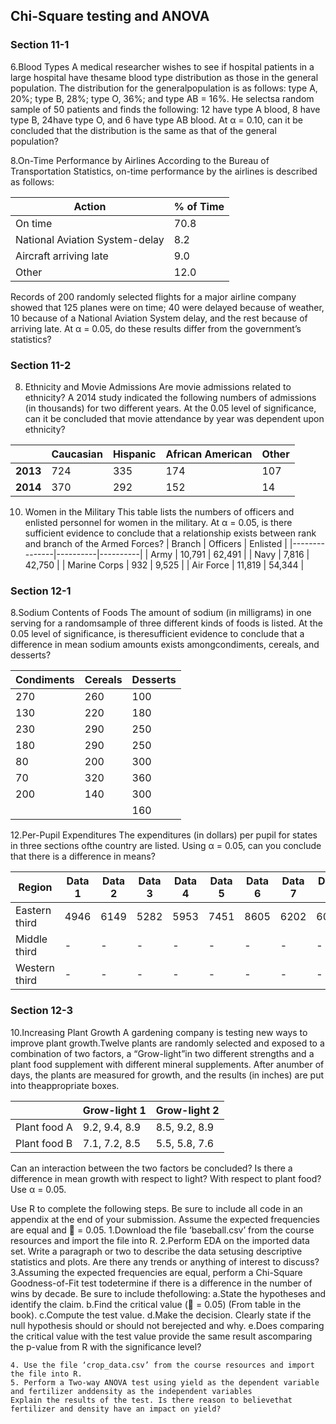 ## Chi-Square testing and ANOVA

### Section 11-1

6.Blood Types A medical researcher wishes to see if hospital patients in a large hospital have thesame blood type distribution as those in the general population. The distribution for the generalpopulation is as follows: type A, 20%; type B, 28%; type O, 36%; and type AB = 16%. He selectsa random sample of 50 patients and finds the following: 12 have type A blood, 8 have type B, 24have type O, and 6 have type AB blood.
At α = 0.10, can it be concluded that the distribution is the same as that of the general population?

8.On-Time Performance by Airlines According to the Bureau of Transportation Statistics, on-time performance by the airlines is described as follows:
 
| Action                        | % of Time |
|-------------------------------|-----------|
| On time                       | 70.8      |
| National Aviation System-delay| 8.2       |
| Aircraft arriving late        | 9.0       |
| Other                         | 12.0      |

Records of 200 randomly selected flights for a major airline company showed that 125 planes
were on time; 40 were delayed because of weather, 10 because of a National Aviation System
delay, and the rest because of arriving late. At α = 0.05, do these results differ from the
government’s statistics?

### Section 11-2

8. Ethnicity and Movie Admissions Are movie admissions related to ethnicity? A 2014 study
indicated the following numbers of admissions (in thousands) for two different years. At the 0.05
level of significance, can it be concluded that movie attendance by year was dependent upon
ethnicity?

|          | Caucasian | Hispanic | African American  | Other |
|----------|-----------|----------|-------------------|-------|
| **2013** | 724       | 335      | 174               | 107   |
| **2014** | 370       | 292      | 152               | 14    |

10. Women in the Military This table lists the numbers of officers and enlisted personnel for
women in the military. At α = 0.05, is there sufficient evidence to conclude that a relationship
exists between rank and branch of the Armed Forces?
| Branch        | Officers | Enlisted |
|---------------|----------|----------|
| Army          | 10,791   | 62,491   |
| Navy          | 7,816    | 42,750   |
| Marine Corps  | 932      | 9,525    |
| Air Force     | 11,819   | 54,344   |

### Section 12-1

8.Sodium Contents of Foods The amount of sodium (in milligrams) in one serving for a randomsample of three different kinds of foods is listed. At the 0.05 level of significance, is theresufficient evidence to conclude that a difference in mean sodium amounts exists amongcondiments, cereals, and desserts?

| Condiments | Cereals | Desserts |
|------------|---------|----------|
| 270        | 260     | 100      |
| 130        | 220     | 180      |
| 230        | 290     | 250      |
| 180        | 290     | 250      |
| 80         | 200     | 300      |
| 70         | 320     | 360      |
| 200        | 140     | 300      |
|            |         | 160      |

12.Per-Pupil Expenditures The expenditures (in dollars) per pupil for states in three sections ofthe country are listed. Using α = 0.05, can you conclude that there is a difference in means?

| Region          | Data 1 | Data 2 | Data 3 | Data 4 | Data 5 | Data 6 | Data 7 | Data 8 | Data 9 | Data 10 | Data 11 | Data 12 |
|-----------------|--------|--------|--------|--------|--------|--------|--------|--------|--------|---------|---------|---------|
| Eastern third   | 4946   | 6149   | 5282   | 5953   | 7451   | 8605   | 6202   | 6000   | 6528   | 7243    | 6479    | 6911    |
| Middle third    | -      | -      | -      | -      | -      | -      | -      | -      | -      | -       | -       | -       |
| Western third   | -      | -      | -      | -      | -      | -      | -      | -      | -      | -       | -       | -       |

### Section 12-3

10.Increasing Plant Growth A gardening company is testing new ways to improve plant growth.Twelve plants are randomly selected and exposed to a combination of two factors, a “Grow-light”in two different strengths and a plant food supplement with different mineral supplements. After anumber of days, the plants are measured for growth, and the results (in inches) are put into theappropriate boxes.

|             | Grow-light 1      | Grow-light 2      |
|-------------|-------------------|-------------------|
| Plant food A| 9.2, 9.4, 8.9     | 8.5, 9.2, 8.9     |
| Plant food B| 7.1, 7.2, 8.5     | 5.5, 5.8, 7.6     |

Can an interaction between the two factors be concluded? Is there a difference in mean growth with respect to light? With respect to plant food? Use α = 0.05.

Use R to complete the following steps. Be sure to include all code in an appendix at the end of your submission. Assume the expected frequencies are equal and  = 0.05.
    1.Download the file ‘baseball.csv’ from the course resources and import the file into R.
    2.Perform EDA on the imported data set. Write a paragraph or two to describe the data setusing descriptive statistics and plots. Are there any trends or anything of interest to discuss?
    3.Assuming the expected frequencies are equal, perform a Chi-Square Goodness-of-Fit test todetermine if there is a difference in the number of wins by decade. Be sure to include thefollowing:
        a.State the hypotheses and identify the claim.
        b.Find the critical value ( = 0.05) (From table in the book).
        c.Compute the test value.
        d.Make the decision. Clearly state if the null hypothesis should or should not berejected and why.
        e.Does comparing the critical value with the test value provide the same result ascomparing the p-value from R with the significance level?

    4. Use the file ‘crop_data.csv’ from the course resources and import the file into R.
    5. Perform a Two-way ANOVA test using yield as the dependent variable and fertilizer anddensity as the independent variables
    Explain the results of the test. Is there reason to believethat fertilizer and density have an impact on yield?